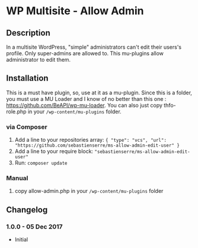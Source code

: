 # WP Multisite - Allow Admin 
 
## Description
In a multisite WordPress, "simple" administrators can't edit their users's profile. Only super-admins are allowed to.
This mu-plugins allow administrator to edit them.

## Installation

This is a must have plugin, so, use at it as a mu-plugin.
Since this is a folder, you must use a MU Loader and I know of no better than this one : https://github.com/BeAPI/wp-mu-loader.
You can also just copy thfo-role.php in your `/wp-content/mu-plugins` folder.

### via Composer

1. Add a line to your repositories array: `{ "type": "vcs", "url": "https://github.com/sebastienserre/ms-allow-admin-edit-user" }`
2. Add a line to your require block: `"sebastienserre/ms-allow-admin-edit-user"`
3. Run: `composer update`

### Manual

1. copy allow-admin.php in your `/wp-content/mu-plugins` folder


## Changelog

### 1.0.0 - 05 Dec 2017
* Initial